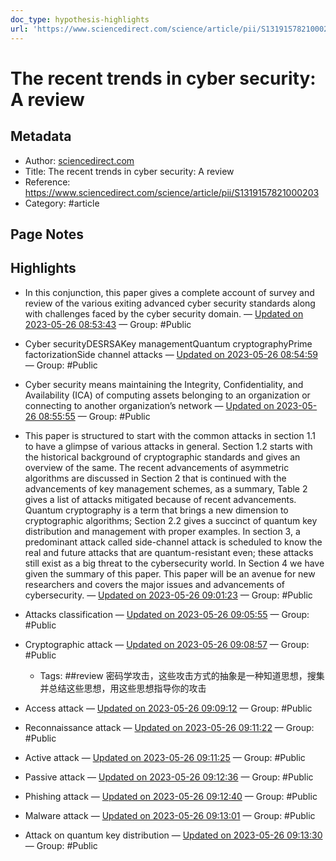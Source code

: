 ```yaml
---
doc_type: hypothesis-highlights
url: 'https://www.sciencedirect.com/science/article/pii/S1319157821000203'
---
```


# The recent trends in cyber security: A review

## Metadata
- Author: [sciencedirect.com]()
- Title: The recent trends in cyber security: A review
- Reference: https://www.sciencedirect.com/science/article/pii/S1319157821000203
- Category: #article

## Page Notes
## Highlights
- In this conjunction, this paper gives a complete account of survey and review of the various exiting advanced cyber security standards along with challenges faced by the cyber security domain. — [Updated on 2023-05-26 08:53:43](https://hyp.is/w00jhvtfEe2hxrMkuRL6TA/www.sciencedirect.com/science/article/pii/S1319157821000203) — Group: #Public

- Cyber securityDESRSAKey managementQuantum cryptographyPrime factorizationSide channel attacks — [Updated on 2023-05-26 08:54:59](https://hyp.is/8JrTxPtfEe2Z2UtPfscBvw/www.sciencedirect.com/science/article/pii/S1319157821000203) — Group: #Public

- Cyber security means maintaining the Integrity, Confidentiality, and Availability (ICA) of computing assets belonging to an organization or connecting to another organization’s network — [Updated on 2023-05-26 08:55:55](https://hyp.is/EfZwyPtgEe2dSkfGxJNPlg/www.sciencedirect.com/science/article/pii/S1319157821000203) — Group: #Public

- This paper is structured to start with the common attacks in section 1.1 to have a glimpse of various attacks in general. Section 1.2 starts with the historical background of cryptographic standards and gives an overview of the same. The recent advancements of asymmetric algorithms are discussed in Section 2 that is continued with the advancements of key management schemes, as a summary, Table 2 gives a list of attacks mitigated because of recent advancements. Quantum cryptography is a term that brings a new dimension to cryptographic algorithms; Section 2.2 gives a succinct of quantum key distribution and management with proper examples. In section 3, a predominant attack called side-channel attack is scheduled to know the real and future attacks that are quantum-resistant even; these attacks still exist as a big threat to the cybersecurity world. In Section 4 we have given the summary of this paper. This paper will be an avenue for new researchers and covers the major issues and advancements of cybersecurity. — [Updated on 2023-05-26 09:01:23](https://hyp.is/1VmwtvtgEe2uB7sgP3dEgA/www.sciencedirect.com/science/article/pii/S1319157821000203) — Group: #Public

- Attacks classification — [Updated on 2023-05-26 09:05:55](https://hyp.is/d6OTHvthEe2cPk8bHJuIbQ/www.sciencedirect.com/science/article/pii/S1319157821000203) — Group: #Public

- Cryptographic attack — [Updated on 2023-05-26 09:08:57](https://hyp.is/jv0B-PthEe2sXj9-D8HRXA/www.sciencedirect.com/science/article/pii/S1319157821000203) — Group: #Public
    - Tags:  ##review 
    密码学攻击，这些攻击方式的抽象是一种知道思想，搜集并总结这些思想，用这些思想指导你的攻击
- Access attack — [Updated on 2023-05-26 09:09:12](https://hyp.is/7OTX-vthEe2Ekp9Wk46Xwg/www.sciencedirect.com/science/article/pii/S1319157821000203) — Group: #Public

- Reconnaissance attack — [Updated on 2023-05-26 09:11:22](https://hyp.is/Omto4PtiEe2UswepemmPyg/www.sciencedirect.com/science/article/pii/S1319157821000203) — Group: #Public

- Active attack — [Updated on 2023-05-26 09:11:25](https://hyp.is/PIu2ovtiEe2z-ZcWs56Dvw/www.sciencedirect.com/science/article/pii/S1319157821000203) — Group: #Public

- Passive attack — [Updated on 2023-05-26 09:12:36](https://hyp.is/ZsilkvtiEe2gOJ9D9nrCKw/www.sciencedirect.com/science/article/pii/S1319157821000203) — Group: #Public

- Phishing attack — [Updated on 2023-05-26 09:12:40](https://hyp.is/aLzMNPtiEe2dUC9BNtBOew/www.sciencedirect.com/science/article/pii/S1319157821000203) — Group: #Public

- Malware attack — [Updated on 2023-05-26 09:13:01](https://hyp.is/dcHHXvtiEe2YGStQdrNEhA/www.sciencedirect.com/science/article/pii/S1319157821000203) — Group: #Public

- Attack on quantum key distribution — [Updated on 2023-05-26 09:13:30](https://hyp.is/hr1KBvtiEe2YGq8z-l365g/www.sciencedirect.com/science/article/pii/S1319157821000203) — Group: #Public



